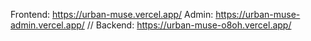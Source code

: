 Frontend: https://urban-muse.vercel.app/
Admin: https://urban-muse-admin.vercel.app/
// Backend: https://urban-muse-o8oh.vercel.app/

